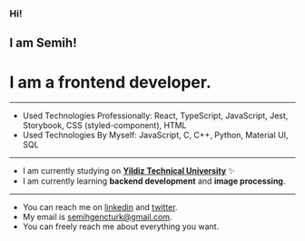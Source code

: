 ### Hi!
## I am Semih!
# I am a frontend developer.
----- 

* Used Technologies Professionally: React, TypeScript, JavaScript, Jest, Storybook, CSS (styled-component), HTML
* Used Technologies By Myself: JavaScript, C, C++, Python, Material UI, SQL

----

* I am currently studying on **[Yildiz Technical University](https://yildiz.edu.tr/en)** ✨
* I am currently learning **backend development** and **image processing**.

----

* You can reach me on [linkedin](https://www.linkedin.com/in/semihgencturk/) and [twitter](https://twitter.com/semihgencturk_).
* My email is semihgencturk@gmail.com. 
* You can freely reach me about everything you want.
